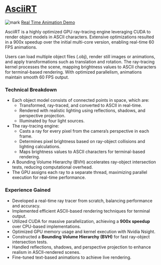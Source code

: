 # <a href = "https://sheasyve.dev/projects/ascii_rt.html"> AsciiRT</a>
![mark](https://github.com/user-attachments/assets/65d30e8a-a69d-47cb-986b-1a8c72d2b514)
[Real Time Animation Demo](https://zenodo.org/records/14524908?token=eyJhbGciOiJIUzUxMiJ9.eyJpZCI6IjBiM2UxMjFlLTU1MGUtNDkwNi1hNzRhLTY2N2YyNjFkNmUwNSIsImRhdGEiOnt9LCJyYW5kb20iOiJhMzk1NzhlNWU1ODAzYjIyMmZkMTA2NDQ4OGYyMWUxNyJ9.8Y_aLyMM4uLYEOj-QutfOv3Jm_0GT4GhZAmrcECCBsHiym-U9CldCw26N1n54Mhis2SwDVBE36LCCiId9du4hA)

AsciiRT is a highly optimized GPU ray-tracing engine leveraging CUDA to render object models in ASCII characters. Extensive optimizations resulted in a 900x speedup over the initial multi-core version, enabling real-time 60 FPS animations.

Users can load multiple object files (.obj), render still images or animations, and apply transformations such as translation and rotation. The ray-tracing kernel processes the scene, mapping brightness values to ASCII characters for terminal-based rendering. With optimized parallelism, animations maintain smooth 60 FPS output.

### Technical Breakdown  
- Each object model consists of connected points in space, which are:  
  - Transformed, ray-traced, and converted to ASCII in real-time.  
  - Rendered with realistic lighting using reflections, shadows, and perspective projection.  
  - Illuminated by four light sources.  
- The ray-tracing engine:  
  - Casts a ray for every pixel from the camera’s perspective in each frame.  
  - Determines pixel brightness based on ray-object collisions and lighting calculations.  
  - Maps brightness values to ASCII characters for terminal-based rendering.  
- A Bounding Volume Hierarchy (BVH) accelerates ray-object intersection tests, reducing computational overhead.  
- The GPU assigns each ray to a separate thread, maximizing parallel execution for real-time performance.  

### Experience Gained  
- Developed a real-time ray tracer from scratch, balancing performance and accuracy.  
- Implemented efficient ASCII-based rendering techniques for terminal output.  
- Utilized CUDA for massive parallelization, achieving a **900x speedup** over CPU-based implementations.  
- Optimized GPU memory usage and kernel execution with Nvidia Nsight.  
- Constructed a **Bounding Volume Hierarchy (BVH)** for fast ray-object intersection tests.  
- Handled reflections, shadows, and perspective projection to enhance realism in ASCII-rendered scenes.  
- Fine-tuned text-based animations to achieve live rendering.  
